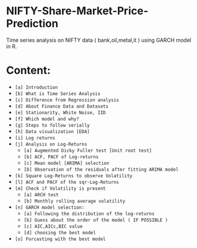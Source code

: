 # NIFTY-Share-Market-Price-Prediction
Time series analysis on NIFTY data ( bank,oil,metal,it ) using GARCH model in R.



# Content:
- `[a] Introduction `
- `[b] What is Time Series Analysis`
- `[c] Difference from Regression analysis`
- `[d] About Finance Data and Datasets`
- `[e] Stationarity, White Noise, IID`
- `[f] Which model and why?`
- `[g] Steps to follow serially`
- `[h] Data visualization [EDA]`
- `[i] Log returns`
- `[j] Analysis on Log-Returns`
    - `[a] Augmented Dicky Fuller test [Unit root test]`
    - `[b] ACF, PACF of Log-returns `
    - `[c] Mean model [ARIMA] selection `
    - `[D] Observation of the residuals after fitting ARIMA model`
- `[k] Square Log-Returns to observe Volatility`
- `[l] ACF and PACF of the sqr-Log-Returns`
- `[m] Check if Volatility is present`
    - `[a] ARCH test`
    - `[b] Monthly rolling average volatility`
- `[n] GARCH model selection:`
    - `[a] Following the distribution of the log-returns`
    - `[b] Guess about the order of the model ( IF POSSIBLE )`
    - `[c] AIC,AICc,BIC value`
    - `[d] choosing the best model `
- `[o] Forcasting with the best model`

